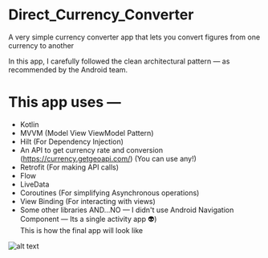 # Direct_Currency_Converter
A very simple currency converter app that lets you convert figures from one currency to another

In this app, I carefully followed the clean architectural pattern — as recommended by the Android team.
# This app uses —
- Kotlin
- MVVM (Model View ViewModel Pattern)
- Hilt (For Dependency Injection)
- An API to get currency rate and conversion (https://currency.getgeoapi.com/) (You can use any!)
- Retrofit (For making API calls)
- Flow
- LiveData
- Coroutines (For simplifying Asynchronous operations)
- View Binding (For interacting with views)
- Some other libraries
AND…NO — I didn't use Android Navigation Component — Its a single activity app 👽) <br/>
This is how the final app will look like

![alt text](https://miro.medium.com/max/700/1*VyerXSttKlWek9Kub8HoTA.png)
